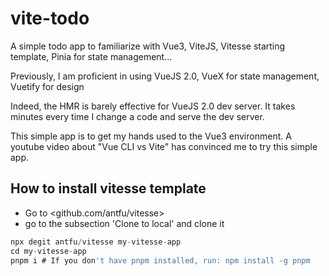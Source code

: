 # vite-todo
A simple todo app to familiarize with Vue3, ViteJS, Vitesse starting template, Pinia for state management...

Previously, I am proficient in using VueJS 2.0, VueX for state management, Vuetify for design

Indeed, the HMR is barely effective for VueJS 2.0 dev server. It takes minutes every time I change a code and serve the dev server.

This simple app is to get my hands used to the Vue3 environment. A youtube video about "Vue CLI vs Vite" has convinced me to try this simple app.

###

## How to install vitesse template

* Go to <github.com/antfu/vitesse>
* go to the subsection 'Clone to local' and clone it
```js
npx degit antfu/vitesse my-vitesse-app
cd my-vitesse-app
pnpm i # If you don't have pnpm installed, run: npm install -g pnpm
```
